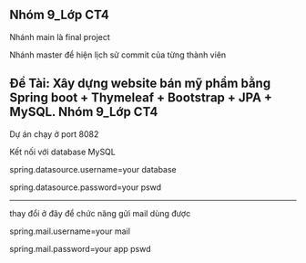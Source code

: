 Nhóm 9_Lớp CT4
------------------------------------------------------------------------------

Nhánh main là final project

Nhánh master để hiện lịch sử commit của từng thành viên

Đề Tài: Xây dựng website bán mỹ phẩm bằng Spring boot + Thymeleaf + Bootstrap + JPA + MySQL. Nhóm 9_Lớp CT4
------------------------------------------------------------------------------

Dự án chạy ở port 8082

Kết nối với database MySQL

spring.datasource.username=your database

spring.datasource.password=your pswd

---------------------------------------------------------------------------------------------------------------
thay đổi ở đây để chức năng gửi mail dùng được

spring.mail.username=your mail

spring.mail.password=your app pswd
